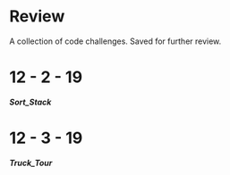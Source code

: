 # Review
A collection of code challenges. Saved for further review.

# 12 - 2 - 19
***Sort_Stack***

# 12 - 3 - 19
***Truck_Tour***
